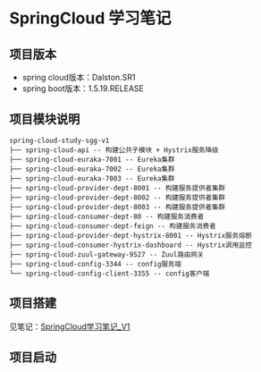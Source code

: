 # SpringCloud 学习笔记

## 项目版本

- spring cloud版本：Dalston.SR1
- spring boot版本：1.5.19.RELEASE

## 项目模块说明

```
spring-cloud-study-sgg-v1
├── spring-cloud-api -- 构建公共子模块 + Hystrix服务降级
├── spring-cloud-euraka-7001 -- Eureka集群
├── spring-cloud-euraka-7002 -- Eureka集群
├── spring-cloud-euraka-7003 -- Eureka集群
├── spring-cloud-provider-dept-8001 -- 构建服务提供者集群
├── spring-cloud-provider-dept-8002 -- 构建服务提供者集群
├── spring-cloud-provider-dept-8003 -- 构建服务提供者集群
├── spring-cloud-consumer-dept-80 -- 构建服务消费者
├── spring-cloud-consumer-dept-feign -- 构建服务消费者
├── spring-cloud-provider-dept-hystrix-8001 -- Hystrix服务熔断
├── spring-cloud-consumer-hystrix-dashboard -- Hystrix调用监控 
├── spring-cloud-zuul-gateway-9527 -- Zuul路由网关 
├── spring-cloud-config-3344 -- config服务端 
└── spring-cloud-config-client-3355 -- config客户端
```

## 项目搭建

见笔记：[SpringCloud学习笔记_V1](SpringCloud学习笔记_V1.md)

## 项目启动

